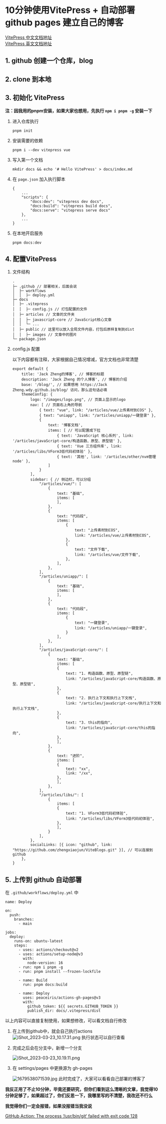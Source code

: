10分钟使用VitePress + 自动部署github pages 建立自己的博客
==========================================

[VitePress 中文文档地址](https://xxy5.com/vitepress-cn/config-app.html#appearance)  
[VitePress 英文文档地址](https://vitepress.dev/)

1\. github 创建一个仓库，blog
----------------------

2\. clone 到本地
-------------

3\. 初始化 VitePress
-----------------

**注：因我用的pnpm安装，如果大家也想用，先执行 `npm i pnpm -g` 安装一下**

1.  进入仓库执行
    
    ```
    pnpm init
    ```
2.  安装需要的依赖
    
    ```
    pnpm i --dev vitepress vue
    ```
3.  写入第一个文档
    
    ```
    mkdir docs && echo '# Hello VitePress' > docs/index.md
    ```
4.  在 `page.json` 加入执行脚本
    
    ```
    {
        ...
        "scripts": {
            "docs:dev": "vitepress dev docs",
            "docs:build": "vitepress build docs",
            "docs:serve": "vitepress serve docs"
        },
        ...
    }
    ```
5.  在本地开启服务
    
    ```
    pnpm docs:dev
    ```

4\. 配置VitePress
---------------

1.  文件结构
    
    ```
    .
    ├─ .github // 部署相关，后面会说
    │  ├─ workflows
    │  │  ├─ deploy.yml
    ├─ docs
    │  ├─ .vitepress
    │  │  ├─ config.js // 打包配置的文件
    │  ├─ articles // 文章的文件夹
    │  │  ├─ javascript-core // JavaScript核心文章
    │  │  └─ ...
    │  ├─ public // 这里可以放入全局文件内容，打包后原样复制到dist
    │  │  ├─ images // 文章中的图片
    └─ package.json
    ```
2.  config.js 配置
    
    以下内容都有注释，大家根据自己情况增减，官方文档也非常清楚
    
    ```
    export default {
        title: 'Jack Zheng的博客', // 博客的标题
        description: 'Jack Zheng 的个人博客', // 博客的介绍
        base: '/blog/', // 如果想用 https://Jack Zheng.wdy.github.io/blog/ 访问，那么这句话必填
        themeConfig: {
            logo: "/images/logo.png", // 页面上显示的logo
            nav: [ // 页面右上角的导航
                { text: "vue", link: "/articles/vue/上传素材到COS" },
                { text: "uniapp", link: "/articles/uniapp/一键登录" },
                {
                    text: '博客文档',
                    items: [ // 可以配置成下拉
                        { text: 'JavaScript 核心系列', link: '/articles/javaScript-core/构造函数、原型、原型链' },
                        { text: 'Vue 三方组件库', link: '/articles/libs/VForm3低代码初体验' },
                        { text: '其他', link: '/articles/other/nvm管理node' },
                    ]
                }
            ],
            sidebar: { // 侧边栏，可以分组
                "/articles/vue/": [
                    {
                        text: "基础",
                        items: [
                        ],
                    },
                    {
                        text: "代码段",
                        items: [
                            {
                                text: "上传素材到COS",
                                link: "/articles/vue/上传素材到COS",
                            },
                            {
                                text: "文件下载",
                                link: "/articles/vue/文件下载",
                            },
                        ],
                    },
                ],
                "/articles/uniapp/": [
                    {
                        text: "基础",
                        items: [
                        ],
                    },
                    {
                        text: "代码段",
                        items: [
                            {
                                text: "一键登录",
                                link: "/articles/uniapp/一键登录",
                            }
                        ],
                    },
                ],
                "/articles/javaScript-core/": [
                    {
                        text: "基础",
                        items: [
                        {
                            text: "1. 构造函数、原型、原型链",
                            link: "/articles/javaScript-core/构造函数、原型、原型链",
                        },
                        {
                            text: "2. 执行上下文和执行上下文栈",
                            link: "/articles/javaScript-core/执行上下文和执行上下文栈",
                        },
                        {
                            text: "3. this的指向",
                            link: "/articles/javaScript-core/this的指向",
                        },
                        ],
                    },
                    {
                        text: "进阶",
                        items: [
                        {
                            text: "xx",
                            link: "/xx",
                        },
                        ],
                    },
                ],
                "/articles/libs/": [
                    {
                        items: [
                        {
                            text: "1. VForm3低代码初体验",
                            link: "/articles/libs/VForm3低代码初体验",
                        },
                        ],
                    }
                ],
            },
            socialLinks: [{ icon: "github", link: "https://github.com/zhengxiaojun/ViteBlogs.git" }], // 可以连接到 github
        },
    }
    
    ```

5\. 上传到 github 自动部署
-------------------

在 `.github/workflows/deploy.yml` 中

```
name: Deploy

on:
  push:
    branches:
      - main

jobs:
  deploy:
    runs-on: ubuntu-latest
    steps:
      - uses: actions/checkout@v2
      - uses: actions/setup-node@v3
        with:
          node-version: 16
      - run: npm i pnpm -g
      - run: pnpm install --frozen-lockfile

      - name: Build
        run: pnpm docs:build

      - name: Deploy
        uses: peaceiris/actions-gh-pages@v3
        with:
          github_token: ${{ secrets.GITHUB_TOKEN }}
          publish_dir: docs/.vitepress/dist

```

以上内容可以直接复制使用，如果想修改，可以看文档自行修改

1.  在上传到github中，就会自己执行actions
![iShot_2023-03-23_10.17.31.png](https://p9-juejin.byteimg.com/tos-cn-i-k3u1fbpfcp/a1b2eea0193a4249a29f6fcdf1851047~tplv-k3u1fbpfcp-watermark.image?)
执行状态可以自行查看

2.  完成之后会在分支中，新增一个分支
    
    ![iShot_2023-03-23_10.19.11.png](https://p6-juejin.byteimg.com/tos-cn-i-k3u1fbpfcp/0da2de9038684ea989a20dcc7ca9d517~tplv-k3u1fbpfcp-watermark.image?)
3.  在 settings/pages 中更换源为 gh-pages  

    ![1679538071539.jpg](https://p3-juejin.byteimg.com/tos-cn-i-k3u1fbpfcp/7758f5bae283496487657a12bdc5b624~tplv-k3u1fbpfcp-watermark.image?)
此时完成了，大家可以看看自己部署的博客了  

**我反正用了不止10分钟，毕竟还要研究，但你们看到这么清晰的文章，我觉得10分钟足够了，如果超过了，你们反思一下，我哪里写的不清楚，我改还不行么**

**我觉得你们一定会报错，如果没报错当我没说**


[GitHub Action: The process ‘/usr/bin/git‘ failed with exit code 128](https://juejin.cn/post/7213544005602590780)


